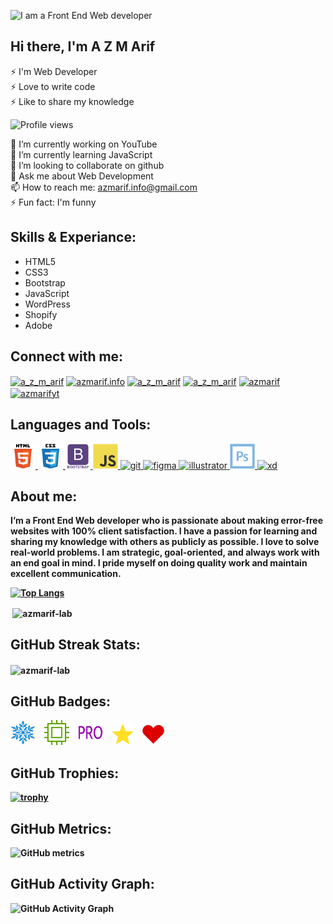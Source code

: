 ![I am a Front End Web developer](https://media-exp1.licdn.com/dms/image/C4E16AQFNaZtwl8c20g/profile-displaybackgroundimage-shrink_200_800/0/1630292053551?e=1635984000&v=beta&t=8qvohs5cKIqH8vnNHyLXT-jLTrQiqsUu9pndlZKQ738)

## Hi there, I'm A Z M Arif

⚡ I'm Web Developer
</br>
⚡ Love to write code
</br>
⚡ Like to share my knowledge

![Profile views](https://gpvc.arturio.dev/azmarif-lab)

🔭 I’m currently working on YouTube 
</br>
🌱 I’m currently learning JavaScript 
</br>
👯 I’m looking to collaborate on github 
</br>
💬 Ask me about Web Development 
</br>
📫 How to reach me: azmarif.info@gmail.com 
</br>
⚡ Fun fact: I'm funny

## Skills & Experiance:
</hr>

- HTML5
- CSS3
- Bootstrap
- JavaScript
- WordPress 
- Shopify
- Adobe

## Connect with me:
</hr>
<p align="left"> <a href="https://www.linkedin.com/in/a-z-m-arif/" target="blank"><img align="center" src="https://raw.githubusercontent.com/rahuldkjain/github-profile-readme-generator/master/src/images/icons/Social/linked-in-alt.svg" alt="a_z_m_arif" height="30" width="40" /></a> <a href="https://www.facebook.com/azmarif.info" target="blank"><img align="center" src="https://raw.githubusercontent.com/rahuldkjain/github-profile-readme-generator/master/src/images/icons/Social/facebook.svg" alt="azmarif.info" height="30" width="40" /></a> <a href="https://www.instagram.com/a_z_m_arif/" target="blank"><img align="center" src="https://raw.githubusercontent.com/rahuldkjain/github-profile-readme-generator/master/src/images/icons/Social/instagram.svg" alt="a_z_m_arif" height="30" width="40" /></a> <a href="https://twitter.com/A_Z_M_Arif" target="blank"><img align="center" src="https://raw.githubusercontent.com/rahuldkjain/github-profile-readme-generator/master/src/images/icons/Social/twitter.svg" alt="a_z_m_arif" height="30" width="40" /></a> <a href="https://www.behance.net/azmarif" target="blank"><img align="center" src="https://raw.githubusercontent.com/rahuldkjain/github-profile-readme-generator/master/src/images/icons/Social/behance.svg" alt="azmarif" height="30" width="40" /></a> <a href="https://www.youtube.com/c/AZMArifYT" target="blank"><img align="center" src="https://raw.githubusercontent.com/rahuldkjain/github-profile-readme-generator/master/src/images/icons/Social/youtube.svg" alt="azmarifyt" height="30" width="40" /></a>
</p>

## Languages and Tools:
</hr>
<p align="left"> <a href="https://www.w3.org/html/" target="_blank"> <img src="https://raw.githubusercontent.com/devicons/devicon/master/icons/html5/html5-original-wordmark.svg" alt="html5" width="40" height="40"/> </a> <a href="https://www.w3schools.com/css/" target="_blank"> <img src="https://raw.githubusercontent.com/devicons/devicon/master/icons/css3/css3-original-wordmark.svg" alt="css3" width="40" height="40"/> </a> <a href="https://getbootstrap.com" target="_blank"> <img src="https://raw.githubusercontent.com/devicons/devicon/master/icons/bootstrap/bootstrap-plain-wordmark.svg" alt="bootstrap" width="40" height="40"/> </a> <a href="https://developer.mozilla.org/en-US/docs/Web/JavaScript" target="_blank"> <img src="https://raw.githubusercontent.com/devicons/devicon/master/icons/javascript/javascript-original.svg" alt="javascript" width="40" height="40"/> </a> <a href="https://git-scm.com/" target="_blank"> <img src="https://www.vectorlogo.zone/logos/git-scm/git-scm-icon.svg" alt="git" width="40" height="40"/> </a> <a href="https://www.figma.com/" target="_blank"> <img src="https://www.vectorlogo.zone/logos/figma/figma-icon.svg" alt="figma" width="40" height="40"/> </a> <a href="https://www.adobe.com/in/products/illustrator.html" target="_blank"> <img src="https://www.vectorlogo.zone/logos/adobe_illustrator/adobe_illustrator-icon.svg" alt="illustrator" width="40" height="40"/> </a> <a href="https://www.photoshop.com/en" target="_blank"> <img src="https://raw.githubusercontent.com/devicons/devicon/master/icons/photoshop/photoshop-line.svg" alt="photoshop" width="40" height="40"/> </a> <a href="https://www.adobe.com/products/xd.html" target="_blank"> <img src="https://cdn.worldvectorlogo.com/logos/adobe-xd.svg" alt="xd" width="40" height="40"/> </a> </p>

## About me:
</hr>
<b> I’m a Front End Web developer who is passionate about making error-free websites with 100% client satisfaction. I have a passion for learning and sharing my knowledge with others as publicly as possible. I love to solve real-world problems. I am strategic, goal-oriented, and always work with an end goal in mind. I pride myself on doing quality work and maintain excellent communication. <b/>
</br>

[![Top Langs](https://github-readme-stats.vercel.app/api/top-langs/?username=azmarif-lab)](https://github.com/anuraghazra/github-readme-stats)

<p>&nbsp;<img align="center" src="https://github-readme-stats.vercel.app/api?username=azmarif-lab&show_icons=true&locale=en" alt="azmarif-lab" /></p>

## GitHub Streak Stats:
<p><img align="center" src="https://github-readme-streak-stats.herokuapp.com/?user=azmarif-lab&" alt="azmarif-lab"/></p>

## GitHub Badges:
</hr>
<a href='https://archiveprogram.github.com/'><img src='https://raw.githubusercontent.com/acervenky/animated-github-badges/master/assets/acbadge.gif' width='40' height='40'></a> <a href='https://docs.github.com/en/developers'><img src='https://raw.githubusercontent.com/acervenky/animated-github-badges/master/assets/devbadge.gif' width='40' height='40'></a> <a href='https://github.com/pricing'><img src='https://raw.githubusercontent.com/acervenky/animated-github-badges/master/assets/pro.gif' width='40' height='40'></a> <a href='https://stars.github.com/'><img src='https://raw.githubusercontent.com/acervenky/animated-github-badges/master/assets/starbadge.gif' width='35' height='35'></a> <a href='https://docs.github.com/en/github/supporting-the-open-source-community-with-github-sponsors'><img src='https://raw.githubusercontent.com/acervenky/animated-github-badges/master/assets/sponsorbadge.gif' width='35' height='35'></a> 

## GitHub Trophies:
[![trophy](https://github-profile-trophy.vercel.app/?username=azmarif-lab)](https://github.com/ryo-ma/github-profile-trophy)

## GitHub Metrics:
![GitHub metrics](https://metrics.lecoq.io/azmarif-lab)

## GitHub Activity Graph:
![GitHub Activity Graph](https://activity-graph.herokuapp.com/graph?username=azmarif-lab) 
